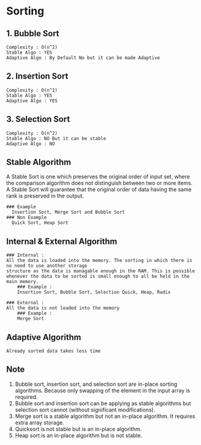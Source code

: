 # Sorting

## 1. Bubble Sort 
    Complexity : O(n^2)
    Stable Algo : YES
    Adaptive Algo : By Default No but it can be made Adaptive
 
 ## 2. Insertion Sort 
    Complexity : O(n^2)
    Stable Algo : YES
    Adaptive Algo : YES
   
 ## 3. Selection Sort 
    Complexity : O(n^2)
    Stable Algo : NO But it can be stable
    Adaptive Algo : NO

## Stable Algorithm 
  A Stable Sort is one which preserves the original order of input set, where the comparison algorithm does not distinguish between two or more items. 
  A Stable Sort will guarantee that the original order of data having the same rank is preserved in the output.
  
    ### Example 
      Insertion Sort, Merge Sort and Bubble Sort 
    ### Non Example
      Quick Sort, Heap Sort
      
## Internal & External Algorithm    
    ### Internal : 
    All the data is loaded into the memory. The sorting in which there is no need to use another storage 
    structure as the data is managable enough in the RAM. This is possible whenever the data to be sorted is small enough to all be held in the main memory.
        ### Example : 
        Insertion Sort, Bubble Sort, Selection Quick, Heap, Radix 
        
    ### External : 
    All the data is not loaded into the memory
        ### Example : 
        Merge Sort
        
 ## Adaptive Algorithm  
    Already sorted data takes less time
    
 ## Note
  1. Bubble sort, insertion sort, and selection sort are in-place sorting algorithms. Because only swapping of the element in the input array is required.
  2. Bubble sort and insertion sort can be applying as stable algorithms but selection sort cannot (without significant modifications).
  3. Merge sort is a stable algorithm but not an in-place algorithm. It requires extra array storage.
  4. Quicksort is not stable but is an in-place algorithm.
  5. Heap sort is an in-place algorithm but is not stable.

